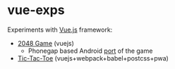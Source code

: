# vue-exps
Experiments with <a href='https://vuejs.org/'>Vue.js</a> framework:
- <a href="https://es-repo.github.io/vue-exps/game2048/index.html">2048 Game</a> (vuejs)
  - Phonegap based Android <a href="https://play.google.com/store/apps/details?id=com.a1.shift_a_bit_2048_game">port</a> of the game
- <a href="https://es-repo.github.io/vue-exps/tic-tac-toe/index.html">Tic-Tac-Toe</a> (vuejs+webpack+babel+postcss+pwa)
